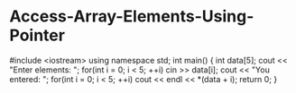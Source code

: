 # Access-Array-Elements-Using-Pointer
#include &lt;iostream> using namespace std;  int main() {    int data[5];    cout &lt;&lt; "Enter elements: ";     for(int i = 0; i &lt; 5; ++i)       cin >> data[i];     cout &lt;&lt; "You entered: ";    for(int i = 0; i &lt; 5; ++i)       cout &lt;&lt; endl &lt;&lt; *(data + i);     return 0; }
